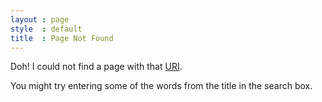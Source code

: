 ```yaml
---
layout : page
style  : default
title  : Page Not Found
---
```


Doh! I could not find a page with that [URI](http://www.w3.org/2001/tag/awwsw/issue57/20110327/#id35578).

You might try entering some of the words from the title in the search box.

